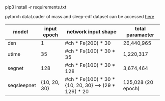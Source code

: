 pip3 install -r requirements.txt

pytorch dataLoader of mass and sleep-edf dataset can be accessed [here](https://drive.google.com/drive/folders/1ayevfsoN8pYUUKx4nTMHn6nVs3oIY5qI)


model    |  input epoch  | network input shape            | total paramaeter
---------|---------------|--------------------------------|-------------------
dsn      |        1      | #ch * Fs(200) * 30               |   26,440,965
utime    |       35      | #ch * Fs(100) * 30 * 35            |    1,220,317
segnet   |      128      | #ch * Fs(100) * 30 * 128           |    3,674,464
seqsleepnet |   {10, 20, 30}      | #ch * Fs(100) * 30 * {10, 20, 30} --> (29 * 129) * 20 |      125,028 (20 epoch)
